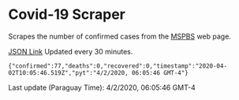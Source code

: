 # Covid-19 Scraper

Scrapes the number of confirmed cases from the [MSPBS](https://www.mspbs.gov.py/covid-19.php) web page.

[JSON Link](https://jmayalag.github.io/covid19-scrape/cases.json)
Updated every 30 minutes.
```
{"confirmed":77,"deaths":0,"recovered":0,"timestamp":"2020-04-02T10:05:46.519Z","pyt":"4/2/2020, 06:05:46 GMT-4"}
```
Last update (Paraguay Time): 4/2/2020, 06:05:46 GMT-4